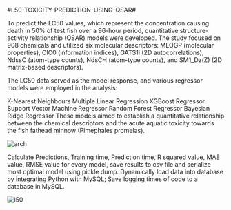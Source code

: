 #L50-TOXICITY-PREDICTION-USING-QSAR#


To predict the LC50 values, which represent the concentration causing death in 50% of test fish over a 96-hour period, quantitative structure-activity relationship (QSAR) models were developed. The study focused on 908 chemicals and utilized six molecular descriptors: MLOGP (molecular properties), CIC0 (information indices), GATS1i (2D autocorrelations), NdssC (atom-type counts), NdsCH (atom-type counts), and SM1_Dz(Z) (2D matrix-based descriptors).

The LC50 data served as the model response, and various regressor models were employed in the analysis:

K-Nearest Neighbours
Multiple Linear Regression
XGBoost Regressor
Support Vector Machine Regressor
Random Forest Regressor
Bayesian Ridge Regressor
These models aimed to establish a quantitative relationship between the chemical descriptors and the acute aquatic toxicity towards the fish fathead minnow (Pimephales promelas). 

![arch](https://user-images.githubusercontent.com/73905298/152676791-24a6b9d1-2056-4b3b-b64d-8a81ffa1a36e.jpg)


Calculate Predictions, Training time, Prediction time, R squared value, MAE value, RMSE value for every model, save results to csv file and serialize most optimal model using pickle dump.
Dynamically load data into  database by integrating Python with MySQL; Save logging times of code to a database in MySQL.

![l50](https://github.com/vineeth2281/L50-TOXICITY-PREDICTION-USING-QSAR/assets/67580974/dcab8192-b528-4e76-911b-08f9d131ab92)



